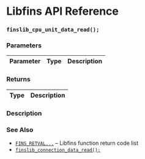 # Libfins API Reference

### `finslib_cpu_unit_data_read();`

### Parameters

| Parameter | Type | Description |
| :--- | :--- | :--- |

### Returns

| Type | Description |
| :--- | :--- |

### Description

### See Also

* [`FINS_RETVAL...`](FINS_RETVAL.md) &ndash; Libfins function return code list
* [`finslib_connection_data_read();`](finslib_connection_data_read.md)
